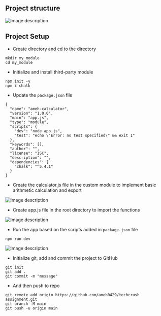 
## Project structure

![Image description](https://dev-to-uploads.s3.amazonaws.com/uploads/articles/5hcugvfa5wy6nb702pkb.png)

## Project Setup
- Create directory and cd to the directory

```
mkdir my_module
cd my_module
```
 - Initialize and install third-party module

```
npm init -y
npm i chalk
```

- Update the `package.json` file

```
{
  "name": "ameh-calculator",
  "version": "1.0.0",
  "main": "app.js",
  "type": "module",
  "scripts": {
    "dev": "node app.js",
    "test": "echo \"Error: no test specified\" && exit 1"
  },
  "keywords": [],
  "author": "",
  "license": "ISC",
  "description": "",
  "dependencies": {
    "chalk": "^5.4.1"
  }
}
```
- Create the calculator.js file in the custom module to implement basic arithmetic calculation and export

![Image description](https://dev-to-uploads.s3.amazonaws.com/uploads/articles/xjwjc7ss7bdi9el6krv0.png)

- Create app.js file in the root directory to import the functions

![Image description](https://dev-to-uploads.s3.amazonaws.com/uploads/articles/fcfozovvskxj24tjwns0.png)

- Run the app based on the scripts added in `package.json` file

```
npm run dev
```

![Image description](https://dev-to-uploads.s3.amazonaws.com/uploads/articles/q6y8o6vpnc6m54fm3kxm.png)
- Initialize git, add and commit the project to GitHub

```
git init
git add .
git commit -m "message"
```
- And then push to repo

```
git remote add origin https://github.com/ameh0429/techcrush assignment.git
git branch -M main
git push -u origin main
```
